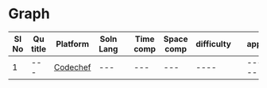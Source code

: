 # Graph

| Sl No | Qu title | Platform                            | Soln Lang |   | Time comp | Space comp | difficulty |    | approach |
| --     | ---     |   ------                            | ---       |-- | ---       | ---        | ----       | -- | ---------|
| 1    | ---       | [Codechef](../codechefQuestions.md) | ---       |   | ---       | ---        | ----       |    | ---------|

